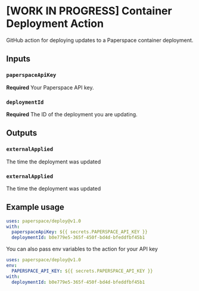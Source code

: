# [WORK IN PROGRESS] Container Deployment Action
GitHub action for deploying updates to a Paperspace container deployment.

## Inputs

### `paperspaceApiKey`

**Required** Your Paperspace API key.

### `deploymentId`

**Required** The ID of the deployment you are updating.

## Outputs

### `externalApplied`

The time the deployment was updated

### `externalApplied`

The time the deployment was updated

## Example usage

```yaml
uses: paperspace/deploy@v1.0
with:
  paperspaceApiKey: ${{ secrets.PAPERSPACE_API_KEY }}
  deploymentId: b0e779e5-365f-450f-bd4d-bfeddfbf45b1
```

You can also pass env variables to the action for your API key

```yaml
uses: paperspace/deploy@v1.0
env:
  PAPERSPACE_API_KEY: ${{ secrets.PAPERSPACE_API_KEY }}
with:
  deploymentId: b0e779e5-365f-450f-bd4d-bfeddfbf45b1
```